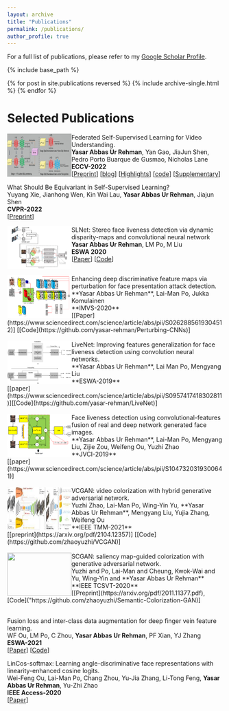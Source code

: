 ```yaml
---
layout: archive
title: "Publications"
permalink: /publications/
author_profile: true
---
```


For a full list of publications, please refer to my [Google Scholar Profile](https://scholar.google.com/citations?hl=en&user=hDKFeWEAAAAJ).


{% include base_path %}

{% for post in site.publications reversed %}
  {% include archive-single.html %}
{% endfor %}

**Selected Publications**
======

<img style="float:left" src="../images/FVSSL.jpg"  align="left" width="150px" height="100px" margin-right=10em> 

Federated Self-Supervised Learning for Video Understanding.<br>
**Yasar Abbas Ur Rehman**, Yan Gao, JiaJun Shen, Pedro Porto Buarque de Gusmao, Nicholas Lane <br>
**ECCV-2022** <br>
[[Preprint](https://arxiv.org/abs/2207.01975)] [[blog](https://flower.dev/blog/2023-04-05-federated-learning-with-self-supervision/)] [[Highlights](https://www.youtube.com/watch?v=ZLqst0lVte8&list=PLNG4feLHqCWni5zfOBaZNtaPlCce0OnJ6&index=8)] [[code](https://github.com/yasar-rehman/FEDVSSL)] [[Supplementary](https://github.com/yasar-rehman/yasar/ECCV2022_SSL_FL_for_video_supplementry.pdf)] 
<br clear="left"/>


What Should Be Equivariant in Self-Supervised Learning? <br>
Yuyang Xie, Jianhong Wen, Kin Wai Lau, **Yasar Abbas Ur Rehman**, Jiajun Shen <br>
**CVPR-2022** <br>
[[Preprint](https://openaccess.thecvf.com/content/CVPR2022W/L3D-IVU/papers/Xie_What_Should_Be_Equivariant_in_Self-Supervised_Learning_CVPRW_2022_paper.pdf)] <br> 

<img src="../images/image.png" style="float:left" align="left" width="150px" height="100px">

SLNet: Stereo face liveness detection via dynamic disparity-maps and convolutional neural network<br>
**Yasar Abbas Ur Rehman**, LM Po, M Liu <br>
**ESWA 2020** <br>
[[Paper](https://www.sciencedirect.com/science/article/abs/pii/S0957417419307195)] [[Code](https://github.com/yasar-rehman/SLNET)]
<br clear="left"/>


<img src="../images/paper3.png" style="float:left" align="left" width="150px" height="100px">
Enhancing deep discriminative feature maps via perturbation for face presentation attack detection.<br>
**Yasar Abbas Ur Rehman**, Lai-Man Po, Jukka Komulainen <br>
**IMVS-2020** <br>
[[Paper](https://www.sciencedirect.com/science/article/abs/pii/S0262885619304512)] [[Code](https://github.com/yasar-rehman/Perturbing-CNNs)] <br>
<br clear="left"/>


<img src="../images/cnn_algo1.jpg" style="float:left" align="left" width="150px" height="100px">
LiveNet: Improving features generalization for face liveness detection using convolution neural networks. <br>
**Yasar Abbas Ur Rehman**, Lai Man Po, Mengyang Liu <br>
**ESWA-2019**<br>
[[paper](https://www.sciencedirect.com/science/article/abs/pii/S0957417418302811)][[Code](https://github.com/yasar-rehman/LiveNet)]<br>
<br clear="left"/>

<img src="../images/paper2.png" style="float:left" align="left" width="150px" height="100px">
Face liveness detection using convolutional-features fusion of real and deep network generated face images.<br>
**Yasar Abbas Ur Rehman**, Lai-Man Po, Mengyang Liu, Zijie Zou, Weifeng Ou, Yuzhi Zhao <br>
**JVCI-2019** <br>
[[paper](https://www.sciencedirect.com/science/article/abs/pii/S1047320319300641)] <br>
<br clear="left"/>



<img src="../images/IEEETMM2021.jpeg" style="float:left" align="left" width="150px" height="100px">
VCGAN: video colorization with hybrid generative adversarial network.<br>
Yuzhi Zhao, Lai-Man Po, Wing-Yin Yu, **Yasar Abbas Ur Rehman**, Mengyang Liu, Yujia Zhang, Weifeng Ou <br>
**IEEE TMM-2021** <br>
[[preprint](https://arxiv.org/pdf/2104.12357)] [[Code](https://github.com/zhaoyuzhi/VCGAN)] <br>
<br clear="left"/>

<img src="../images/representative_image.jpg" style="float:left" align="left" width="150px" height="100px">
SCGAN: saliency map-guided colorization with generative adversarial network. <br>
Yuzhi and Po, Lai-Man and Cheung, Kwok-Wai and Yu, Wing-Yin and **Yasar Abbas Ur Rehman** <br>
**IEEE TCSVT-2020** <br>
[[Preprint](https://arxiv.org/pdf/2011.11377.pdf), [Code]("https://github.com/zhaoyuzhi/Semantic-Colorization-GAN)] <br>
<br clear="left"/>

Fusion loss and inter-class data augmentation for deep finger vein feature learning. <br>
WF Ou, LM Po, C Zhou, **Yasar Abbas Ur Rehman**, PF Xian, YJ Zhang <br>
**ESWA-2021** <br>
[[Paper](https://www.sciencedirect.com/science/article/abs/pii/S0957417421000257)] [[Code](https://github.com/WeifengOu/FusionAug)] <br>



LinCos-softmax: Learning angle-discriminative face representations with linearity-enhanced cosine logits. <br>
Wei-Feng Ou, Lai-Man Po, Chang Zhou, Yu-Jia Zhang, Li-Tong Feng, **Yasar Abbas Ur Rehman**, Yu-Zhi Zhao<br>
**IEEE Access-2020** <br>
[[Paper](https://ieeexplore.ieee.org/stamp/stamp.jsp?arnumber=9116942)]







    










<!--
        

		<b> </b> 
		</div>
		<b> Yasar Abbas Ur Rehman </b>, Po Lai Man <br>
        <a href="https://www.sciencedirect.com/science/article/abs/pii/S0957417418302811">[ESWA,2018]</a>
		<a href="https://github.com/yasar-rehman/LiveNet">[Code]</a>,
        <a href="">[ESWA, 2019]</a>
        <a href="">[Code]</a>, 
        <a href="https://www.sciencedirect.com/science/article/abs/pii/S1047320319300641">JVCI (2019)</a>, 
        <a href="">[IMVS(2020)]</a> 
        <a href="">[Code]</a>,
        <br>
		</div>
	</div>
</div>	
<div class="col-md-12 pull-right">
	<div class="col-md-4 pull-left">
		<div style="margin-top:5%;"> 
		<img src="https://github.com/yasar-rehman/Energy-Efficient-Object-Detection-and-Image-Transmission-in-WMSN/blob/main/result1.jpg?raw=true" alt="" width="100%"> 
		</div>
	</div>
	<div class="col-md-8 pull-right">
		<div style="font-family: 'Serif', Times New Roman;"> 
		<div style="font-family: 'Serif', Times New Roman; font-size:18px;"> 
		<b>A Novel Energy Efficient Object Detection and Image Transmission Approach in Wireless Multimedia Sensor Networks </b> 
		</div>
		<b> Yasar Abbas Ur Rehman </b>, Muhammad Tariq, Takuro Sato <br>
		IEEE Sensor Journal, 2016 <br>
		<a href="https://www.researchgate.net/publication/303770986_A_Novel_Energy_
			Efficient_Object_Detection_and_Image_Transmission_Approach_for_Wireless_Multimedia_Sensor_Networks"> [Preprint] </a>
		<a href="https://github.com/yasar-rehman/Energy-Efficient-Object-Detection-and-Image-Transmission-in-WMSN"> [Code] </a>
		</div>
	</div>
</div>

</body>
-->



